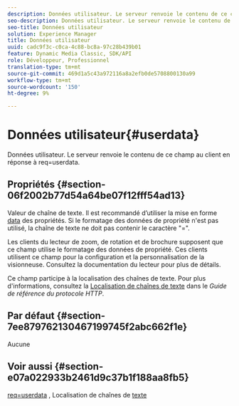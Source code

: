 ```yaml
---
description: Données utilisateur. Le serveur renvoie le contenu de ce champ au client en réponse à req=userdata.
seo-description: Données utilisateur. Le serveur renvoie le contenu de ce champ au client en réponse à req=userdata.
seo-title: Données utilisateur
solution: Experience Manager
title: Données utilisateur
uuid: cadc9f3c-c0ca-4c88-bc8a-97c28b439b01
feature: Dynamic Media Classic, SDK/API
role: Développeur, Professionnel
translation-type: tm+mt
source-git-commit: 469d1a5c43a972116a8a2efb0de5708800130a99
workflow-type: tm+mt
source-wordcount: '150'
ht-degree: 9%

---
```



# Données utilisateur{#userdata}

Données utilisateur. Le serveur renvoie le contenu de ce champ au client en réponse à req=userdata.

## Propriétés {#section-06f2002b77d54a64be07f12fff54ad13}

Valeur de chaîne de texte. Il est recommandé d’utiliser la mise en forme [data](/help/aem-is-ir-api/is-api/image-catalog/image-serving-api-ref/c-image-catalog-reference/c-overview/c-common-data-types/r-property-data.md) des propriétés. Si le formatage des données de propriété n&#39;est pas utilisé, la chaîne de texte ne doit pas contenir le caractère &quot;=&quot;.

Les clients du lecteur de zoom, de rotation et de brochure supposent que ce champ utilise le formatage des données de propriété. Ces clients utilisent ce champ pour la configuration et la personnalisation de la visionneuse. Consultez la documentation du lecteur pour plus de détails.

Ce champ participe à la localisation des chaînes de texte. Pour plus d&#39;informations, consultez la [Localisation de chaînes de texte](/help/aem-is-ir-api/is-api/http-ref/image-serving-api-ref/c-http-protocol-reference/c-syntax-and-features/r-text-string-localization.md) dans le *Guide de référence du protocole HTTP*.

## Par défaut {#section-7ee879762130467199745f2abc662f1e}

Aucune

## Voir aussi {#section-e07a022933b2461d9c37b1f188aa8fb5}

[req=userdata](/help/aem-is-ir-api/is-api/http-ref/image-serving-api-ref/c-http-protocol-reference/c-command-reference/r-req/r-req.md) , Localisation de chaînes de  [texte](/help/aem-is-ir-api/is-api/http-ref/image-serving-api-ref/c-http-protocol-reference/c-syntax-and-features/r-text-string-localization.md)
